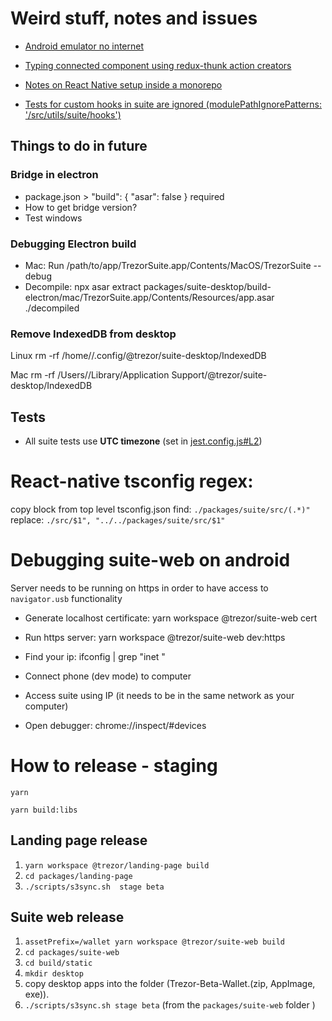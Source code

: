 # Weird stuff, notes and issues

-   [Android emulator no internet](https://stackoverflow.com/questions/42736038/android-emulator-not-able-to-access-the-internet)

-   [Typing connected component using redux-thunk action creators](https://github.com/piotrwitek/react-redux-typescript-guide#typing-connected-component-using-redux-thunk-action-creators)

-   [Notes on React Native setup inside a monorepo](./packages/componentsStorybookNative/README.md)

-   [Tests for custom hooks in suite are ignored (modulePathIgnorePatterns: '<rootDir>/src/utils/suite/hooks')](./packages/suite/jest.config.js)

## Things to do in future

### Bridge in electron

-   package.json > "build": { "asar": false } required
-   How to get bridge version?
-   Test windows

### Debugging Electron build

-   Mac: Run /path/to/app/TrezorSuite.app/Contents/MacOS/TrezorSuite --debug
-   Decompile: npx asar extract packages/suite-desktop/build-electron/mac/TrezorSuite.app/Contents/Resources/app.asar ./decompiled

### Remove IndexedDB from desktop

Linux
rm -rf /home/<user>/.config/@trezor/suite-desktop/IndexedDB

Mac
rm -rf /Users/<user>/Library/Application Support/@trezor/suite-desktop/IndexedDB

## Tests

-   All suite tests use **UTC timezone** (set in [jest.config.js#L2](https://github.com/trezor/trezor-suite/blob/develop/packages/suite/jest.config.js#L2))

# React-native tsconfig regex:

copy block from top level tsconfig.json
find: `./packages/suite/src/(.*)"`
replace: `./src/$1", "../../packages/suite/src/$1"`


# Debugging suite-web on android
Server needs to be running on https in order to have access to `navigator.usb` functionality

- Generate localhost certificate:
yarn workspace @trezor/suite-web cert

- Run https server:
yarn workspace @trezor/suite-web dev:https

- Find your ip:
ifconfig | grep "inet "

- Connect phone (dev mode) to computer
- Access suite using IP (it needs to be in the same network as your computer)
- Open debugger:
chrome://inspect/#devices

# How to release - staging

`yarn`

`yarn build:libs`

## Landing page release

1. `yarn workspace @trezor/landing-page build`
2. `cd packages/landing-page`
3. `./scripts/s3sync.sh  stage beta`

## Suite web release

1. `assetPrefix=/wallet yarn workspace @trezor/suite-web build`
2. `cd packages/suite-web`
3. `cd build/static`
4. `mkdir desktop`
5. copy desktop apps into the folder (Trezor-Beta-Wallet.(zip, AppImage, exe)).
6. `./scripts/s3sync.sh stage beta` (from the `packages/suite-web` folder )
